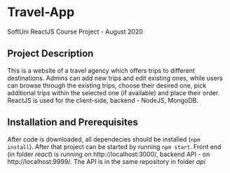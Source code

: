 # Travel-App

SoftUni ReactJS Course Project - August 2020

## Project Description

This is a website of a travel agency which offers trips to different destinations. Admins can add new trips and edit existing ones, while users can browse through the existing trips, choose their desired one, pick additional trips within the selected one (if available) and place their order.
ReactJS is used for the client-side, backend  - NodeJS, MongoDB.

## Installation and Prerequisites

After code is downloaded, all dependecies should be installed (`npm install`). After that project can be started by running `npm start`. Front end (in folder *react*) is running on http://localhost:3000/, backend API - on http://localhost:9999/. The API is in the same repository in folder *api*

